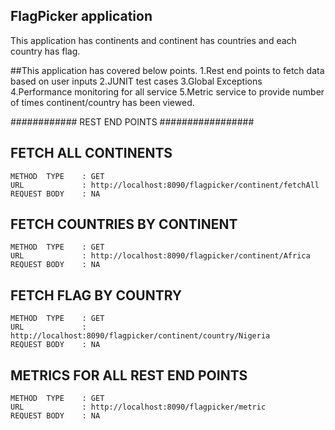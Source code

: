 ## FlagPicker application
This application has continents and continent has countries and each country has flag.


##This application has covered below points.
1.Rest end points to fetch data based on user inputs
2.JUNIT test cases
3.Global Exceptions
4.Performance monitoring for all service
5.Metric service to provide number of times continent/country has been viewed.  


############ REST END POINTS #################

## FETCH ALL CONTINENTS ##
	METHOD	TYPE	: GET
	URL				: http://localhost:8090/flagpicker/continent/fetchAll
	REQUEST BODY	: NA

## FETCH COUNTRIES BY CONTINENT ##
	METHOD	TYPE	: GET
	URL				: http://localhost:8090/flagpicker/continent/Africa
	REQUEST BODY	: NA

## FETCH FLAG BY COUNTRY ##
	METHOD	TYPE	: GET
	URL				: http://localhost:8090/flagpicker/continent/country/Nigeria
	REQUEST BODY	: NA

## METRICS FOR ALL REST END POINTS ##
	METHOD	TYPE	: GET
	URL				: http://localhost:8090/flagpicker/metric
	REQUEST BODY	: NA
